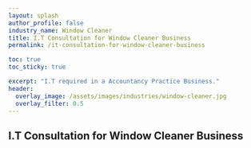 ```yaml
---
layout: splash 
author_profile: false 
industry_name: Window Cleaner
title: I.T Consultation for Window Cleaner Business
permalink: /it-consultation-for-window-cleaner-business

toc: true
toc_sticky: true

excerpt: "I.T required in a Accountancy Practice Business."
header:
  overlay_image: /assets/images/industries/window-cleaner.jpg
  overlay_filter: 0.5 
---
```


## I.T Consultation for Window Cleaner Business